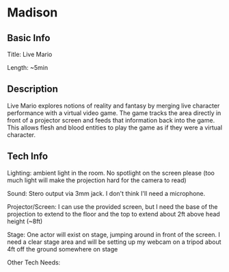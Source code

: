 # Madison


## Basic Info

Title: Live Mario

Length: ~5min


## Description
Live Mario explores notions of reality and fantasy by merging live character performance with a virtual video game. The game tracks the area directly in front of a projector screen and feeds that information back into the game. This allows flesh and blood entities to play the game as if they were a virtual character.


## Tech Info

Lighting: ambient light in the room. No spotlight on the screen please (too much light will make the projection hard for the camera to read)

Sound: Stero output via 3mm jack. I don't think I'll need a microphone.

Projector/Screen: I can use the provided screen, but I need the base of the projection to extend to the floor and the top to extend about 2ft above head height (~8ft)

Stage: One actor will exist on stage, jumping around in front of the screen. I need a clear stage area and will be setting up my webcam on a tripod about 4ft off the ground somewhere on stage

Other Tech Needs:
